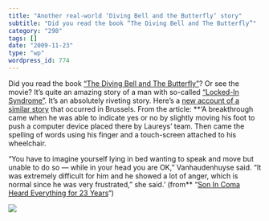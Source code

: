 ```yaml
---
title: "Another real-world ‘Diving Bell and the Butterfly’ story"
subtitle: "Did you read the book “The Diving Bell and The Butterfly”"
category: "298"
tags: []
date: "2009-11-23"
type: "wp"
wordpress_id: 774
---
```

Did you read the book [“The Diving Bell and The Butterfly”](http://www.amazon.com/Diving-Bell-Butterfly-Memoir-Death/dp/0375701214)? Or see the movie? It’s quite an amazing story of a man with so-called [“Locked-In Syndrome”](http://en.wikipedia.org/wiki/Locked-in_syndrome). It’s an absolutely riveting story. Here’s a [new account of a similar story](http://news.yahoo.com/s/ap/20091123/ap_on_he_me/eu_belgium_coma_recovery) that occurred in Brussels. From the article: 
**‘A breakthrough came when he was able to indicate yes or no by slightly moving his foot to push a computer device placed there by Laureys’ team. Then came the spelling of words using his finger and a touch-screen attached to his wheelchair.

“You have to imagine yourself lying in bed wanting to speak and move but unable to do so — while in your head you are OK,” Vanhaudenhuyse said. “It was extremely difficult for him and he showed a lot of anger, which is normal since he was very frustrated,” she said.’ (from** “[Son In Coma Heard Everything for 23 Years](http://news.yahoo.com/s/ap/20091123/ap_on_he_me/eu_belgium_coma_recovery)“)

![](https://i0.wp.com/img.zemanta.com/pixy.gif?w=584)